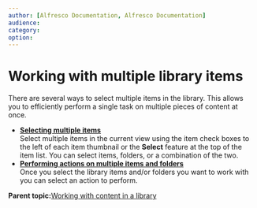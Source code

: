 ```yaml
---
author: [Alfresco Documentation, Alfresco Documentation]
audience: 
category: 
option: 
---
```


# Working with multiple library items

There are several ways to select multiple items in the library. This allows you to efficiently perform a single task on multiple pieces of content at once.

-   **[Selecting multiple items](../tasks/library-items-multiple-select.md)**  
Select multiple items in the current view using the item check boxes to the left of each item thumbnail or the **Select** feature at the top of the item list. You can select items, folders, or a combination of the two.
-   **[Performing actions on multiple items and folders](../tasks/library-items-multiple-actions.md)**  
Once you select the library items and/or folders you want to work with you can select an action to perform.

**Parent topic:**[Working with content in a library](../concepts/library-intro.md)

